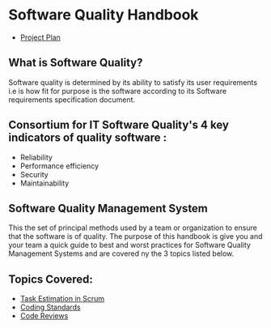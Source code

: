 # Software Quality  Handbook

- [Project Plan](ProjectPlan/projectplan.md)


## What is Software Quality?
Software quality is determined by its ability to satisfy its user requirements 
i.e is how fit for purpose is the software according to its Software requirements specification document.

## Consortium for IT Software Quality's 4 key indicators of quality software : 
- Reliability 
- Performance efficiency
- Security
- Maintainability

## Software Quality Management System
This the set of principal methods used by a team or organization to ensure that the software is of quality.
The purpose of this handbook is give you and your team a quick guide to best and worst practices for Software Quality Management Systems and are covered ny the 3 topics listed below.

## Topics Covered:
- [Task Estimation in Scrum](TaskEstimation/TaskEstimation.md)
- [Coding Standards](coding-standards-content.md)
- [Code Reviews](code-review-content.md)


